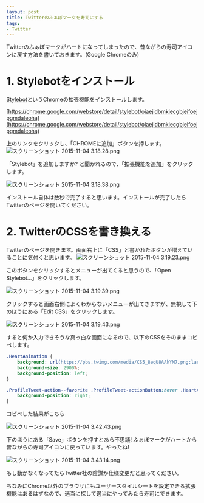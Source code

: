 ```yaml
---
layout: post
title: Twitterのふぁぼマークを寿司にする
tags:
- Twitter
---
```

Twitterのふぁぼマークがハートになってしまったので、昔ながらの寿司アイコンに戻す方法を書いておきます。(Google Chromeのみ)

# 1. Stylebotをインストール
[Stylebot](https://chrome.google.com/webstore/detail/stylebot/oiaejidbmkiecgbjeifoejpgmdaleoha)というChromeの拡張機能をインストールします。

[https://chrome.google.com/webstore/detail/stylebot/oiaejidbmkiecgbjeifoejpgmdaleoha](https://chrome.google.com/webstore/detail/stylebot/oiaejidbmkiecgbjeifoejpgmdaleoha)

上のリンクをクリックし、「CHROMEに追加」ボタンを押します。
![スクリーンショット 2015-11-04 3.18.28.png](https://qiita-image-store.s3.amazonaws.com/0/55949/8d47f061-2268-6dda-e5ee-4e19e234faf6.png)

「Stylebot」を追加しますか? と聞かれるので、「拡張機能を追加」をクリックします。

![スクリーンショット 2015-11-04 3.18.38.png](https://qiita-image-store.s3.amazonaws.com/0/55949/08d9241a-77c1-06ab-b46f-62c185cde55f.png)

インストール自体は数秒で完了すると思います。インストールが完了したらTwitterのページを開いてください。

# 2. TwitterのCSSを書き換える
Twitterのページを開きます。画面右上に「CSS」と書かれたボタンが増えていることに気付くと思います。
![スクリーンショット 2015-11-04 3.19.23.png](https://qiita-image-store.s3.amazonaws.com/0/55949/0bc344ca-9ff6-37c9-4275-c8ce3b3377c7.png)

このボタンをクリックするとメニューが出てくると思うので、「Open Stylebot...」をクリックします。

![スクリーンショット 2015-11-04 3.19.39.png](https://qiita-image-store.s3.amazonaws.com/0/55949/eaffea9e-057e-bc09-6d31-34730e62afd1.png)

クリックすると画面右側によくわからないメニューが出てきますが、無視して下のほうにある「Edit CSS」をクリックします。

![スクリーンショット 2015-11-04 3.19.43.png](https://qiita-image-store.s3.amazonaws.com/0/55949/8da90b53-dfae-a196-87d1-1d74acac6349.png)

すると何か入力できそうな真っ白な画面になるので、以下のCSSをそのままコピペします。

``` css
.HeartAnimation {
    background: url(https://pbs.twimg.com/media/CS5_8eqU8AAkYM7.png:large);
    background-size: 2900%;
    background-position: left;
}

.ProfileTweet-action--favorite .ProfileTweet-actionButton:hover .HeartAnimation, .ProfileTweet-action--favorite .ProfileTweet-actionButton:focus .HeartAnimation, .favorited .ProfileTweet-action--favorite .HeartAnimation {
    background-position: right;
}
```

コピペした結果がこちら

![スクリーンショット 2015-11-04 3.42.43.png](https://qiita-image-store.s3.amazonaws.com/0/55949/70d619c9-57a1-d71e-fcff-c8bf32417d7f.png)

下のほうにある「Save」ボタンを押すとあら不思議! ふぁぼマークがハートから昔ながらの寿司アイコンに戻っています。やったね!

![スクリーンショット 2015-11-04 3.43.14.png](https://qiita-image-store.s3.amazonaws.com/0/55949/2b5b6219-7ffc-4ebc-8b76-432cdb49b3d6.png)

もし動かなくなってたらTwitter社の陰謀か仕様変更だと思ってください。

ちなみにChrome以外のブラウザにもユーザースタイルシートを設定できる拡張機能はあるはずなので、適当に探して適当にやってみたら寿司にできます。
